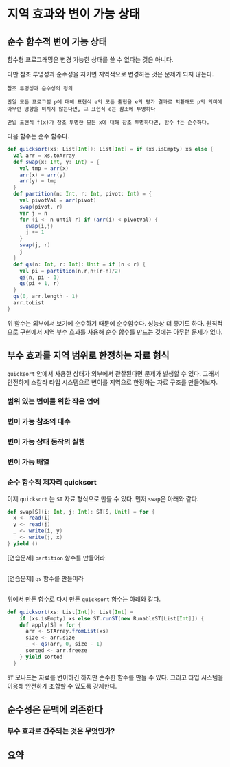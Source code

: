 # 지역 효과와 변이 가능 상태

## 순수 함수적 변이 가능 상태

함수형 프로그래밍은 변경 가능한 상태를 쓸 수 없다는 것은 아니다.

다만 참조 투명성과 순수성을 지키면 지역적으로 변경하는 것은 문제가 되지 않는다.

```
참조 투명성과 순수성의 정의

만일 모든 프로그램 p에 대해 표현식 e의 모든 출현을 e의 평가 결과로 치환해도 p의 의미에 아무런 영향을 미치지 않는다면, 그 표현식 e는 참조에 투명하다

만일 표현식 f(x)가 참조 투명한 모든 x에 대해 참조 투명하다면, 함수 f는 순수하다.
```

다음 함수는 순수 함수다.

```scala
def quicksort(xs: List[Int]): List[Int] = if (xs.isEmpty) xs else {
  val arr = xs.toArray
  def swap(x: Int, y: Int) = {
    val tmp = arr(x)
    arr(x) = arr(y)
    arr(y) = tmp
  }
  def partition(n: Int, r: Int, pivot: Int) = {
    val pivotVal = arr(pivot)
    swap(pivot, r)
    var j = n
    for (i <- n until r) if (arr(i) < pivotVal) {
      swap(i,j)
      j += 1
    }
    swap(j, r)
    j
  }
  def qs(n: Int, r: Int): Unit = if (n < r) {
    val pi = partition(n,r,n+(r-n)/2)
    qs(n, pi - 1)
    qs(pi + 1, r)
  }
  qs(0, arr.length - 1)
  arr.toList
}
```

위 함수는 외부에서 보기에 순수하기 때문에 순수함수다. 성능상 더 좋기도 하다. 원칙적으로 구현에서 지역 부수 효과를 사용해 순수 함수를 만드는 것에는 아무런 문제가 없다.

## 부수 효과를 지역 범위로 한정하는 자료 형식

`quicksort` 안에서 사용한 상태가 외부에서 관찰된다면 문제가 발생할 수 있다. 그래서 안전하게 스칼라 타입 시스템으로 변이를 지역으로 한정하는 자료 구조를 만들어보자.

### 범위 있는 변이를 위한 작은 언어



### 변이 가능 참조의 대수

### 변이 가능 상태 동작의 실행

### 변이 가능 배열

### 순수 함수적 제자리 quicksort

이제 `quicksort` 는 `ST` 자료 형식으로 만들 수 있다. 먼저 `swap`은 아래와 같다.

```scala
def swap[S](i: Int, j: Int): ST[S, Unit] = for {
  x <- read(i)
  y <- read(j)
  _ <- write(i, y)
  _ <- write(j, x)
} yield ()
```

[연습문제] `partition` 함수를 만들어라

```

```

[연습문제] `qs` 함수를 만들어라

```

```

위에서 만든 함수로 다시 만든 `quicksort` 함수는 아래와 같다.

```scala
def quicksort(xs: List[Int]): List[Int] =
	if (xs.isEmpty) xs else ST.runST(new RunableST[List[Int]]) {
    def apply[S] = for {
      arr <- STArray.fromList(xs)
      size <- arr.size
      _ <- qs(arr, 0, size - 1)
      sorted <- arr.freeze
    } yield sorted
  }
```

`ST` 모나드는 자료를 변이하긴 하지만 순수한 함수를 만들 수 있다. 그리고 타입 시스템을 이용해 안전하게 조합할 수 있도록 강제한다.

## 순수성은 문맥에 의존한다

### 부수 효과로 간주되는 것은 무엇인가?

## 요약

